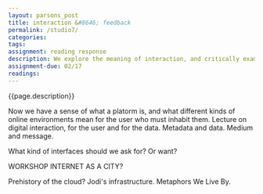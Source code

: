 ```yaml
---  
layout: parsons_post  
title: interaction &#8646; feedback
permalink: /studio7/  
categories:   
tags:  
assignment: reading response
description: We explore the meaning of interaction, and critically examine different forms of interactivity offered by objects on the web. 
assignment-due: 02/17
readings: 
---  
```


{{page.description}}

Now we have a sense of what a platorm is, and what different kinds of online environments mean for the user who must inhabit them. Lecture on digital interaction, for the user and for the data. Metadata and data. Medium and message. 

What kind of interfaces should we ask for? Or want? 

WORKSHOP INTERNET AS A CITY?

Prehistory of the cloud?
Jodi's infrastructure.
Metaphors We Live By.
